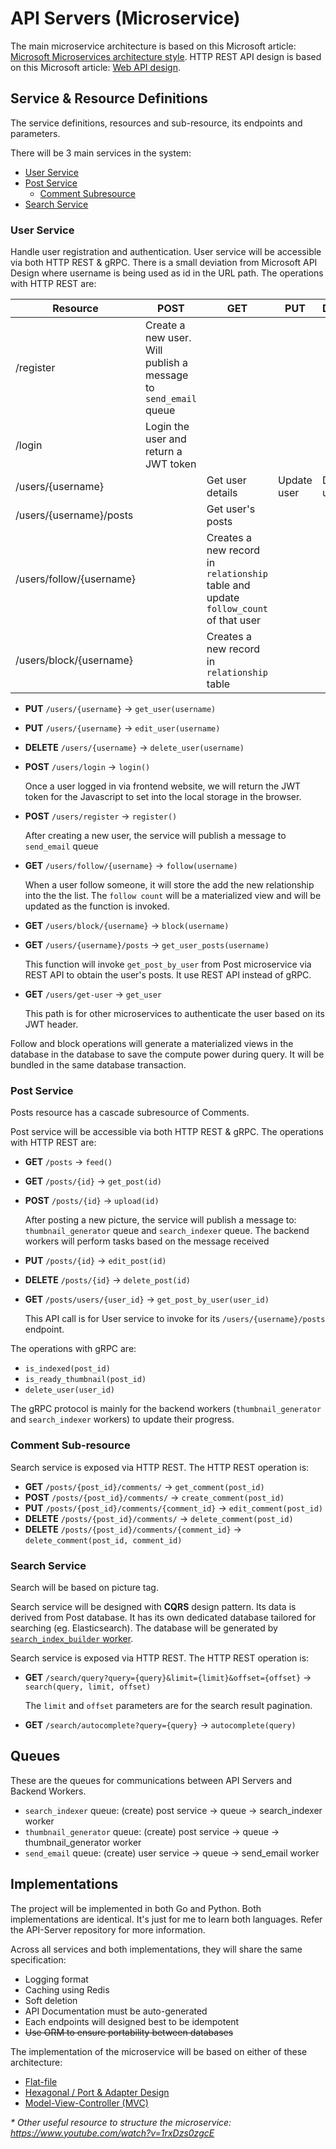# API Servers (Microservice)

The main microservice architecture is based on this Microsoft article: [Microsoft Microservices architecture style](https://docs.microsoft.com/en-us/azure/architecture/guide/architecture-styles/microservices). HTTP REST API design is based on this Microsoft article: [Web API design](https://docs.microsoft.com/en-us/azure/architecture/best-practices/api-design).

## Service & Resource Definitions

The service definitions, resources and sub-resource, its endpoints and parameters.

There will be 3 main services in the system:

- [User Service](#User-Service)
- [Post Service](#Post-Service)
  - [Comment Subresource](#Comment-Sub-resource)
- [Search Service](#Search-Service)

### User Service

Handle user registration and authentication. User service will be accessible via both HTTP REST & gRPC. There is a small deviation from Microsoft API Design where username is being used as id in the URL path. The operations with HTTP REST are:

| Resource | POST | GET | PUT | DELETE |
|----------|------|-----|-----|--------|
| /register | Create a new user. Will publish a message to `send_email` queue | | | |
| /login | Login the user and return a JWT token | | | |
| /users/{username} | | Get user details | Update user | Delete user |
| /users/{username}/posts | | Get user's posts | | |
| /users/follow/{username} | | Creates a new record in `relationship` table and update `follow_count` of that user | | |
| /users/block/{username} | | Creates a new record in `relationship` table | | |


- **PUT** `/users/{username}` -> `get_user(username)`
- **PUT** `/users/{username}` -> `edit_user(username)`
- **DELETE** `/users/{username}` -> `delete_user(username)`
- **POST** `/users/login` -> `login()`

  Once a user logged in via frontend website, we will return the JWT token for the Javascript to set into the local storage in the browser.
- **POST** `/users/register` -> `register()`

  After creating a new user, the service will publish a message to `send_email` queue
- **GET** `/users/follow/{username}` -> `follow(username)`

  When a user follow someone, it will store the add the new relationship into the the list. The `follow count` will be a materialized view and will be updated as the function is invoked.
- **GET** `/users/block/{username}` -> `block(username)`
- **GET** `/users/{username}/posts` -> `get_user_posts(username)`

  This function will invoke `get_post_by_user` from  Post microservice via REST API to obtain the user's posts. It use REST API instead of gRPC.

- **GET** `/users/get-user` -> `get_user`

  This path is for other microservices to authenticate the user based on its JWT header.

Follow and block operations will generate a materialized views in the database in the database to save the compute power during query. It will be bundled in the same database transaction.

### Post Service

Posts resource has a cascade subresource of Comments.

Post service will be accessible via both HTTP REST & gRPC. The operations with HTTP REST are:

- **GET** `/posts` -> `feed()`
- **GET** `/posts/{id}` -> `get_post(id)`
- **POST** `/posts/{id}` -> `upload(id)`

  After posting a new picture, the service will publish a message to: `thumbnail_generator` queue and `search_indexer` queue. The backend workers will perform tasks based on the message received
- **PUT** `/posts/{id}` -> `edit_post(id)`
- **DELETE** `/posts/{id}` -> `delete_post(id)`
- **GET** `/posts/users/{user_id}` -> `get_post_by_user(user_id)`

  This API call is for User service to invoke for its `/users/{username}/posts` endpoint.

The operations with gRPC are:

- `is_indexed(post_id)`
- `is_ready_thumbnail(post_id)`
- `delete_user(user_id)`

The gRPC protocol is mainly for the backend workers (`thumbnail_generator` and `search_indexer` workers) to update their progress.

### Comment Sub-resource

Search service is exposed via HTTP REST. The HTTP REST operation is:

- **GET** `/posts/{post_id}/comments/` -> `get_comment(post_id)`
- **POST** `/posts/{post_id}/comments/` -> `create_comment(post_id)`
- **PUT** `/posts/{post_id}/comments/{comment_id}` -> `edit_comment(post_id)`
- **DELETE** `/posts/{post_id}/comments/` -> `delete_comment(post_id)`
- **DELETE** `/posts/{post_id}/comments/{comment_id}` -> `delete_comment(post_id, comment_id)`

### Search Service

Search will be based on picture tag. 

Search service will be designed with **CQRS** design pattern. Its data is derived from Post database. It has its own dedicated database tailored for searching (eg. Elasticsearch). The database will be generated by [`search_index_builder` worker](https://github.com/yafig/spec/blob/master/backend.md#search_index_builder-worker).

Search service is exposed via HTTP REST. The HTTP REST operation is:

- **GET** `/search/query?query={query}&limit={limit}&offset={offset}` -> `search(query, limit, offset)`

  The `limit` and `offset` parameters are for the search result pagination.
- **GET** `/search/autocomplete?query={query}` -> `autocomplete(query)`

## Queues

These are the queues for communications between API Servers and Backend Workers.

- `search_indexer` queue: (create) post service -> queue -> search_indexer worker
- `thumbnail_generator` queue: (create) post service -> queue -> thumbnail_generator worker
- `send_email` queue: (create) user service -> queue -> send_email worker

## Implementations

The project will be implemented in both Go and Python. Both implementations are identical. It's just for me to learn both languages. Refer the API-Server repository for more information.

Across all services and both implementations, they will share the same specification:

- Logging format
- Caching using Redis
- Soft deletion
- API Documentation must be auto-generated
- Each endpoints will designed best to be idempotent
- ~~Use ORM to ensure portability between databases~~

The implementation of the microservice will be based on either of these architecture:

- [Flat-file](https://www.calhoun.io/flat-application-structure/)
- [Hexagonal / Port & Adapter Design](https://www.calhoun.io/moving-towards-domain-driven-design-in-go/)
- [Model-View-Controller (MVC)](https://www.calhoun.io/using-mvc-to-structure-go-web-applications/)

*\* Other useful resource to structure the microservice: https://www.youtube.com/watch?v=1rxDzs0zgcE*
